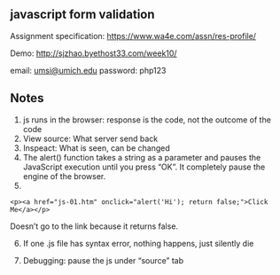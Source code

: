 ## javascript form validation

Assignment specification: https://www.wa4e.com/assn/res-profile/

Demo: http://sjzhao.byethost33.com/week10/

email: umsi@umich.edu
password: php123


## Notes
1. js runs in the browser: response is the code, not the outcome of the code
2. View source: What server send back
3. Inspeact: What is seen, can be changed 
4. The alert() function takes a string as a parameter and pauses the JavaScript execution until you press “OK”.
It completely pause the engine of the browser.
5.   
```
<p><a href="js-01.htm" onclick="alert('Hi'); return false;">Click Me</a></p>
```
Doesn’t go to the link because it returns false.

6. If one .js file has syntax error, nothing happens, just silently die

7. Debugging: pause the js under “source” tab
